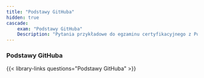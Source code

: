 ```yaml
---
title: "Podstawy GitHuba"
hidden: true
cascade:
    exam: "Podstawy GitHuba"
    Description: "Pytania przykładowe do egzaminu certyfikacyjnego z Podstaw GitHuba."
---
```


### Podstawy GitHuba

{{< library-links questions="Podstawy GitHuba" >}}
